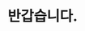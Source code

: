 <h1><Strong>반갑습니다.</Strong></h1>

<!-- ![Dynamic XML Badge](https://img.shields.io/badge/dynamic/xml) -->






<!-- ![Anurag's GitHub stats](https://github-readme-stats.vercel.app/api?username=sendjin5&show_icons=true&theme=radical) -->
